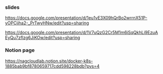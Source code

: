 

### slides

https://docs.google.com/presentation/d/1eu1vE3X09hQrBo2wrrnX51P-yOPCjiha2-_PrTwyHNw/edit?usp=sharing

https://docs.google.com/presentation/d/1V7uQzG2Cr5M1m6iSqQkhLi9EzuAEyQu7zflzg6JiKOw/edit?usp=sharing

### Notion page

https://nagcloudlab.notion.site/docker-k8s-1885bab9bf8780659717cdd598228bdb?pvs=4